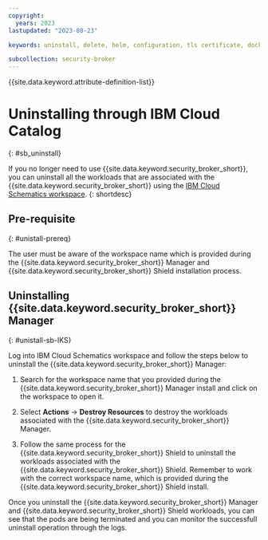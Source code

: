 ```yaml
---
copyright:
  years: 2023
lastupdated: "2023-08-23"

keywords: uninstall, delete, helm, configuration, tls certificate, docker config secret, environment variable, regions, cluster, container, app security, memory encryption, data in use

subcollection: security-broker
---
```


{{site.data.keyword.attribute-definition-list}}

# Uninstalling through IBM Cloud Catalog
{: #sb_uninstall}

If you no longer need to use {{site.data.keyword.security_broker_short}}, you can uninstall all the workloads that are associated with the {{site.data.keyword.security_broker_short}} using the [IBM Cloud Schematics workspace](https://cloud.ibm.com/schematics/workspaces).
{: shortdesc}

## Pre-requisite
{: #unistall-prereq}

The user must be aware of the workspace name which is provided during the {{site.data.keyword.security_broker_short}} Manager and {{site.data.keyword.security_broker_short}} Shield installation process.

## Uninstalling {{site.data.keyword.security_broker_short}} Manager
{: #unistall-sb-IKS}

Log into IBM Cloud Schematics workspace and follow the steps below to uninstall the {{site.data.keyword.security_broker_short}} Manager:

1. Search for the workspace name that you provided during the {{site.data.keyword.security_broker_short}} Manager install and click on the workspace to open it.

2. Select **Actions** -> **Destroy Resources** to destroy the workloads associated with the {{site.data.keyword.security_broker_short}} Manager.   

3. Follow the same process for the {{site.data.keyword.security_broker_short}} Shield to uninstall the workloads associated with the {{site.data.keyword.security_broker_short}} Shield. Remember to work with the correct workspace name, which is provided during the {{site.data.keyword.security_broker_short}} Shield install.

Once you uninstall the {{site.data.keyword.security_broker_short}} Manager and {{site.data.keyword.security_broker_short}} Shield workloads, you can see that the pods are being terminated and you can monitor the successfull uninstall operation through the logs.

